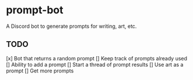 # prompt-bot

A Discord bot to generate prompts for writing, art, etc.

## TODO

[x] Bot that returns a random prompt
[] Keep track of prompts already used
[] Ability to add a prompt
[] Start a thread of prompt results
[] Use art as a prompt
[] Get more prompts
